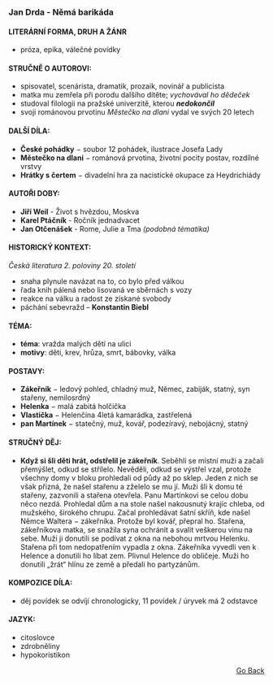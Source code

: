 ### Jan Drda - Němá barikáda


#### LITERÁRNÍ FORMA, DRUH A ŽÁNR
- próza, epika, válečné povídky

#### STRUČNĚ O AUTOROVI:
- spisovatel, scenárista, dramatik, prozaik, novinář a publicista
- matka mu zemřela při porodu dalšího dítěte; *vychovával ho dědeček*
- studoval filologii na pražské univerzitě, kterou ***nedokončil***
- svoji románovou prvotinu *Městečko na dlani* vydal ve svých 20 letech


#### DALŠÍ DÍLA:
- **České pohádky** − soubor 12 pohádek, ilustrace Josefa Lady
- **Městečko na dlani** − románová prvotina, životní pocity postav, rozdílné vrstvy
- **Hrátky s čertem** − divadelní hra za nacistické okupace za Heydrichiády

#### AUTOŘI DOBY:
- **Jiří Weil** - Život s hvězdou, Moskva
- **Karel Ptáčník** - Ročník jednadvacet
- **Jan Otčenášek** - Rome, Julie a Tma *(podobná tématika)*

#### HISTORICKÝ KONTEXT:
*Česká literatura 2. poloviny 20. století*
- snaha plynule navázat na to, co bylo před válkou
- řada knih pálená nebo lisovaná ve sběrnách s vozy
- reakce na válku a radost ze získané svobody
- páchání sebevražd – **Konstantin Biebl**

#### TÉMA:
- **téma**: vražda malých dětí na ulici
- **motivy**: děti, krev, hrůza, smrt, bábovky, válka


#### POSTAVY:
- **Zákeřník** − ledový pohled, chladný muž, Němec, zabiják, statný, syn stařeny, nemilosrdný
- **Helenka** − malá zabitá holčička
- **Vlastička** − Helenčina 4letá kamarádka, zastřelená
- **pan Martínek** − statečný, muž, kovář, podezíravý, nebojácný, statný

#### STRUČNÝ DĚJ:
- **Když si šli děti hrát, odstřelil je zákeřník**. Seběhli se místní muži a začali přemýšlet, odkud se střílelo. Nevěděli, odkud se výstřel vzal, protože všechny domy v bloku prohledali od půdy až po sklep. Jeden z nich se však přizná, že našel stařenu a zželelo se mu jí. Muži šli k domu té stařeny, zazvonili a stařena otevřela. Panu Martínkovi se celou dobu něco nezdá. Prohledal dům a na stole našel nakousnutý krajíc chleba, od mužského, širokého chrupu. Začal prohledávat šatní skříň, kde našel Němce Waltera − zákeřníka. Protože byl kovář, přepral ho. Stařena, zákeřníkova matka, se snažila syna ochránit a svalit veškerou vinu na sebe. Muži ji donutili se podívat z okna na nebohou mrtvou Helenku. Stařena při tom nedopatřením vypadla z okna. Zákeřníka vyvedli ven k Helence a donutili ho líbat zem. Plivnul Helence do obličeje. Muži ho donutili „žrát“ hlínu ze země a předali ho partyzánům.


#### KOMPOZICE DÍLA:
- děj povídek se odvíjí chronologicky, 11 povídek / úryvek má 2 odstavce

#### JAZYK:
- citoslovce
- zdrobněliny
- hypokoristikon

<p align="right">
  <a href="https://github.com/neostetic/maturita">Go Back</a>
</p>
